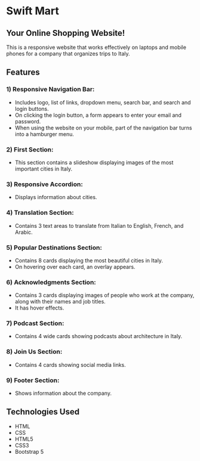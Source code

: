 # Swift Mart
## Your Online Shopping Website! 
This is a responsive website that works effectively on laptops and mobile phones for a company that organizes trips to Italy.

## Features

### **1) Responsive Navigation Bar**:
- Includes logo, list of links, dropdown menu, search bar, and search and login buttons.
- On clicking the login button, a form appears to enter your email and password.
- When using the website on your mobile, part of the navigation bar turns into a hamburger menu.

### **2) First Section**:
- This section contains a slideshow displaying images of the most important cities in Italy.

### **3) Responsive Accordion**:
- Displays information about cities.

### **4) Translation Section**:  
- Contains 3 text areas to translate from Italian to English, French, and Arabic.

### **5) Popular Destinations Section**:  
- Contains 8 cards displaying the most beautiful cities in Italy.
- On hovering over each card, an overlay appears.

### **6) Acknowledgments Section**:  
- Contains 3 cards displaying images of people who work at the company, along with their names and job titles.
- It has hover effects.

### **7) Podcast Section**:  
- Contains 4 wide cards showing podcasts about architecture in Italy.

### **8) Join Us Section**:  
- Contains 4 cards showing social media links.

### **9) Footer Section**:  
- Shows information about the company.

## Technologies Used
- HTML
- CSS
- HTML5
- CSS3
- Bootstrap 5
